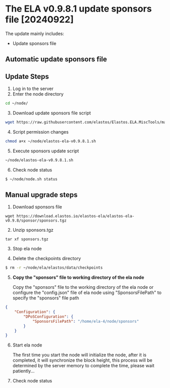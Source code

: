 # The ELA v0.9.8.1 update sponsors file [20240922]

The update mainly includes:

- Update sponsors file
  
## Automatic  update sponsors file
## Update Steps
1. Log in to the server
2. Enter the node directory

```bash
cd ~/node/
```

3. Download  update sponsors file script

```bash
wget https://raw.githubusercontent.com/elastos/Elastos.ELA.MiscTools/master/upgrade/ela/elastos-ela-v0.9.8.1.sh
```

4. Script permission changes

```bash
chmod a+x ~/node/elastos-ela-v0.9.8.1.sh
```

5. Execute sponsors update script

```bash
~/node/elastos-ela-v0.9.8.1.sh
```

6. Check node status

```bash
$ ~/node/node.sh status
```

## Manual upgrade steps

1. Download sponsors file

```
wget https://download.elastos.io/elastos-ela/elastos-ela-v0.9.8/sponsor/sponsors.tgz
```
2. Unzip sponsors.tgz
```
tar xf sponsors.tgz
```  
3. Stop ela node

4. Delete the checkpoints directory

```bash
$ rm -r ~/node/ela/elastos/data/checkpoints
```
5. **Copy  the "sponsors" file to working directory of the ela node**
   
   Copy the "sponsors" file to the working directory of the ela node or configure the "config.json" file of ela node using "SponsorsFilePath" to specify the "sponsors" file path
   
```json  
{
    "Configuration": {
        "DPoSConfiguration": {
            "SponsorsFilePath": "/home/ela-4/node/sponsors"
        }
    }
}
```
6. Start ela node

   The first time you start the node will initialize the node, after it is completed, it will synchronize the block
   height, this process will be determined by the server memory to complete the time, please wait patiently...

7. Check node status
